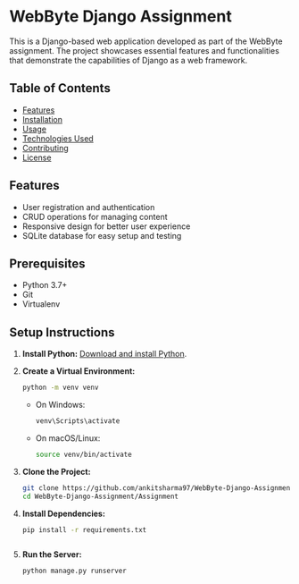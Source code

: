 # WebByte Django Assignment

This is a Django-based web application developed as part of the WebByte assignment. The project showcases essential features and functionalities that demonstrate the capabilities of Django as a web framework.

## Table of Contents
- [Features](#features)
- [Installation](#installation)
- [Usage](#usage)
- [Technologies Used](#technologies-used)
- [Contributing](#contributing)
- [License](#license)

## Features
- User registration and authentication
- CRUD operations for managing content
- Responsive design for better user experience
- SQLite database for easy setup and testing

## Prerequisites

- Python 3.7+
- Git
- Virtualenv

## Setup Instructions

1. **Install Python:** [Download and install Python](https://www.python.org/downloads/).

2. **Create a Virtual Environment:**

    ```bash
    python -m venv venv
    ```

    - On Windows:

        ```bash
        venv\Scripts\activate
        ```

    - On macOS/Linux:

        ```bash
        source venv/bin/activate
        ```

3. **Clone the Project:**


    ```bash
   git clone https://github.com/ankitsharma97/WebByte-Django-Assignment.git   
    cd WebByte-Django-Assignment/Assignment
    ```

4. **Install Dependencies:**

    ```bash
    pip install -r requirements.txt
    ```


    ```
5. **Run the Server:**

    ```bash
    python manage.py runserver
    ```

